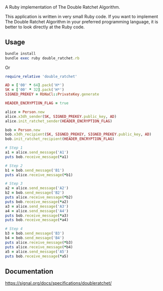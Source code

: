 A Ruby implementation of The Double Ratchet Algorithm.

This application is written in very small Ruby code. If you want to implement The Double Ratchet Algorithm in your preferred programming language, it is better to look directly at the Ruby code.

## Usage

```ruby
bundle install
bundle exec ruby double_ratchet.rb
```

Or

```ruby
require_relative 'double_ratchet'

AD = ['00' * 64].pack('H*')
SK = ['00' * 32].pack('H*')
SIGNED_PREKEY = RbNaCl::PrivateKey.generate

HEADER_ENCRYPTION_FLAG = true

alice = Person.new
alice.x3dh_sender(SK, SIGNED_PREKEY.public_key, AD)
alice.init_ratchet_sender(HEADER_ENCRYPTION_FLAG)

bob = Person.new
bob.x3dh_recipient(SK, SIGNED_PREKEY, SIGNED_PREKEY.public_key, AD)
bob.init_ratchet_recipient(HEADER_ENCRYPTION_FLAG)

# Step 1
a1 = alice.send_message('A1')
puts bob.receive_message(*a1)

# Step 2
b1 = bob.send_message('B1')
puts alice.receive_message(*b1)

# Step 3
a2 = alice.send_message('A2')
b2 = bob.send_message('B2')
puts alice.receive_message(*b2)
puts bob.receive_message(*a2)
a3 = alice.send_message('A3')
a4 = alice.send_message('A4')
puts bob.receive_message(*a3)
puts bob.receive_message(*a4)

# Step 4
b3 = bob.send_message('B3')
b4 = bob.send_message('B4')
puts alice.receive_message(*b3)
puts alice.receive_message(*b4)
a5 = alice.send_message('A5')
puts bob.receive_message(*a5)
```

## Documentation

https://signal.org/docs/specifications/doubleratchet/
